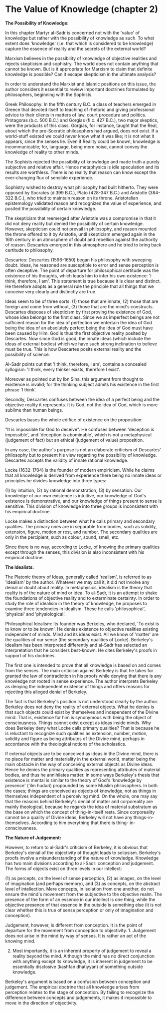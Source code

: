 The Value of Knowledge (chapter 2)
==================================

**The Possibility of Knowledge:**

In this chapter Martyr al-Sadr is concerned not with the 'value' of
knowledge but rather with the possibility of knowledge as such. To what
extent does 'knowledge' (i.e. that which is considered to be knowledge)
capture the essence of reality and the secrets of the external world?

Marxism believes in the possibility of knowledge of objective realities
and rejects skepticism and sophistry. The world does not contain
anything that cannot be known. But is it appropriate for Marxism to
claim that definite knowledge is possible? Can it escape skepticism in
the ultimate analysis?

In order to understand the Marxist and Islamic positions on this issue,
the author considers it essential to review important doctrines
formulated by philosophers, beginning with the Sophists.

Greek Philosophy: In the fifth century B.C. a class of teachers emerged
in Greece that devoted itself to teaching of rhetoric and giving
professional advice to their clients in matters of law, court procedure
and politics. Protagoras (b.c. 500 B.C.) and Gorgias (fl.c. 427 B.C.),
two major skeptics, were the products of this class. Gorgias, for
instance, taught that the Real, about which the pre-Socratic
philosophers had argued, does not exist. If a world-stuff existed we
could never know what it was like; it is not what it appears, since the
senses lie. Even if Reality could be known, knowledge is incommunicable;
for, language, being mere noise, cannot convey the knowledge of reality
to other minds.

The Sophists rejected the possibility of knowledge and made truth a
purely subjective and relative affair. Hence metaphysics is idle
speculation and its results are worthless. There is no reality that
reason can know except the ever-changing flux of sensible experience.

Sophistry wished to destroy what philosophy had built hitherto. They
were opposed by Socrates (d.399 B.C.), Plato (428-347 B.C.) and
Aristotle (384-322 B.C.), who tried to maintain reason on its throne.
Aristotelian epistemology validated reason and recognized the value of
experience, and posited the possibility of certain knowledge.

The skepticism that reemerged after Aristotle was a compromise in that
it did not deny reality but denied the possibility of certain knowledge.
However, skepticism could not prevail in philosophy, and reason mounted
the throne offered to it by Aristotle, until skepticism emerged again in
the 16th century in an atmosphere of doubt and rebellion against the
authority of reason. Descartes emerged in this atmosphere and he tried
to bring back certitude to philosophy.

Descartes: Descartes (1596-1650) began his philosophy with sweeping
doubt. Ideas, he reasoned are susceptible to error and sense perception
is often deceptive. The point of departure for philosophical certitude
was the existence of his thoughts, which leads him to infer his own
existence: 'I think, therefore, I am'. This statement is true because it
is clear and distinct. He therefore adopts as a general rule the
principle that all things that we conceive very clearly and distinctly
are true.

Ideas seem to be of three sorts: (1) those that are innate, (2) those
that are foreign and come from without, (3) those that are the mind's
constructs. Descartes disposes of skepticism by first proving the
existence of God, whose idea belongs to the first class. Since we as
imperfect beings are not sufficient reason for the idea of perfection we
entertain the idea of God being the idea of an absolutely perfect being
the idea of God must have been caused by Him. God is thus the first
objective reality posited by Descartes. Now since God is good, the
innate ideas (which include the ideas of external bodies) which we have
such strong inclination to believe must be true. This is how Descartes
posits external reality and the possibility of science.

Al-Sadr points out that 'I think, therefore, I am', contains a
concealed syllogism: 'I think, every thinker exists, therefore I
exist'.

Moreover as pointed out by Ibn Sina, this argument from thought to
existence is invalid; for the thinking subject admits his existence in
the first phrase 'I think'.

Secondly, Descartes confuses between the idea of a perfect being and
the objective reality it represents. It is God, not the idea of God,
which is more sublime than human beings.

Descartes bases the whole edifice of existence on the proposition:

"It is impossible for God to deceive". He confuses between 'deception
is impossible', and 'deception is abominable', which is not a
metaphysical (judgement of fact) but an ethical (judgement of value)
proposition.

In any case, the author's purpose is not an elaborate criticism of
Descartes' philosophy but to present his view regarding the possibility
of knowledge. Descartes accepts the validity of innate rational
knowledge.

Locke (1632-1704) is the founder of modern empiricism. While he claims
that all knowledge is derived from experience there being no innate
ideas or principles he divides knowledge into three types:

(1) by intuition, (2) by rational demonstration, (3) by sensation. Our
knowledge of our own existence is intuitive, our knowledge of God's
existence is demonstrative, and our knowledge of things present to sense
is sensitive. This division of knowledge into three groups is
inconsistent with his empirical doctrine.

Locke makes a distinction between what he calls primary and secondary
qualities. The primary ones are in separable from bodies, such as
solidity, extension, figure, motion or rest, and number. The secondary
qualities are only in the percipient, such as colour, sound, smell,
etc.

Since there is no way, according to Locke, of knowing the primary
qualities except through the senses, this division is also inconsistent
with his empirical doctrine.

**The Idealists:**

The Platonic theory of Ideas, generally called 'realism', is referred
to as 'idealism' by the author. Whatever we may call it, it did not
involve any denial or doubt about reality. In metaphysics, idealism is
the theory that reality is of the nature of mind or idea. To al-Sadr, it
is an attempt to shake the foundations of objective reality and to
exterminate certainty. In order to study the role of idealism in the
theory of knowledge, he proposes to examine three tendencies in
idealism. These he calls 'philosophical', 'physical' and
'physiological'.

Philosophical Idealism: Its founder was Berkeley, who declared, 'To
exist is to know or to be known'. He denies existence to objective
realities existing independent of minds. Mind and its ideas exist. All
we know of 'matter' are the qualities of our sense (the secondary
qualities of Locke). Berkeley's idealism has been interpreted
differently and al-Sadr has selected an interpretation that he considers
best-known. He cites Berkeley's proofs in support of his doctrines.

The first one is intended to prove that all knowledge is based on and
comes from the senses. The main criticism against Berkeley is that he
takes for granted the law of contradiction in his proofs while denying
that there is any knowledge not rooted in sense experience. The author
interprets Berkeley as denying the independent existence of things and
offers reasons for rejecting this alleged denial of Berkeley.

The fact is that Berkeley's position is not understood clearly by the
author. Berkeley does not deny the reality of external objects. What he
denies is that such objects could exist by themselves and independent of
the Divine mind. That is, existence for him is synonymous with being the
object of consciousness. Things cannot exist except as ideas inside
minds. Why does Berkeley deny what Locke calls primary qualities? That
is because he is reluctant to recognize such qualities as extension,
number, motion, solidity and figure as being attributes of the Divine
mind, perhaps in accordance with the theological notions of the
scholastics.

If external objects are to be conceived as ideas in the Divine mind,
there is no place for matter and materiality in the external world,
matter being the main obstacle in the way of conceiving external objects
as Divine ideas. Hence he denies the primary qualities as representing
attributes of material bodies, and thus he annihilates matter. In some
ways Berkeley's thesis that existence is mental is similar to the theory
of God's 'knowledge by presence' ('ilm huduri) propounded by some Muslim
philosophers. In both the cases; things are conceived as objects of
knowledge, not as things in themselves independent of a perceiving mind.
On the whole, one may say that the reasons behind Berkeley's denial of
matter and corporeality are mainly theological, because he regards the
idea of material substratum as the base on which the concept of
thing-in-itself rests. Since corporeality cannot be a quality of Divine
ideas, Berkeley will not have any things-in-themselves. According to him
everything that there is thing- in-consciousness.

**The Nature of Judgement:**

However, to return to al-Sadr's criticism of Berkeley, it is obvious
that Berkeley's denial of the objectivity of thought leads to solipsism.
Berkeley's proofs involve a misunderstanding of the nature of knowledge.
Knowledge has two main divisions according to al-Sadr: conception and
judgement. The forms of objects exist on three levels in our
intellect:

(1) as percepts, on the level of sense perception, (2) as images, on
the level of imagination (and perhaps memory), and (3) as concepts, on
the abstract level of intellection. Mere concepts, in isolation from one
another, do not ensure the mind's movement from the subjective to the
objective realm. The presence of the form of an essence in our intellect
is one thing, while the objective presence of that essence in the
outside is something else (it is not clear whether this is true of sense
perception or only of imagination and conception).

Judgement, however, is different from conception. It is the point of
departure for the movement from conception to objectivity. 1. Judgement
does not arise in the mind by way of senses. It is rather an act of the
knowing mind.

2. Most importantly, it is an inherent property of judgement to reveal
a reality beyond the mind. Although the mind has no direct conjunction
with anything except its knowledge, it is inherent in judgement to be
essentially disclosive (kashfan dhatiyyan) of something outside
knowledge.

Berkeley's argument is based on a confusion between conception and
judgement. The empirical doctrine that all knowledge arises from
perception relates to the stage of conception. By failing to recognize
the difference between concepts and judgements, it makes it impossible
to move in the direction of objectivity.


